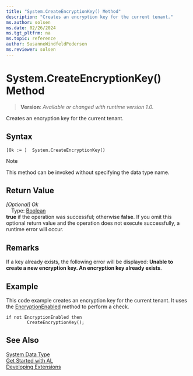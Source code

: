 ```yaml
---
title: "System.CreateEncryptionKey() Method"
description: "Creates an encryption key for the current tenant."
ms.author: solsen
ms.date: 02/26/2024
ms.tgt_pltfrm: na
ms.topic: reference
author: SusanneWindfeldPedersen
ms.reviewer: solsen
---
```

[//]: # (START>DO_NOT_EDIT)
[//]: # (IMPORTANT:Do not edit any of the content between here and the END>DO_NOT_EDIT.)
[//]: # (Any modifications should be made in the .xml files in the ModernDev repo.)
# System.CreateEncryptionKey() Method
> **Version**: _Available or changed with runtime version 1.0._

Creates an encryption key for the current tenant.


## Syntax
```AL
[Ok := ]  System.CreateEncryptionKey()
```
> [!NOTE]
> This method can be invoked without specifying the data type name.

## Return Value
*[Optional] Ok*  
&emsp;Type: [Boolean](../boolean/boolean-data-type.md)  
**true** if the operation was successful; otherwise **false**.   If you omit this optional return value and the operation does not execute successfully, a runtime error will occur.  


[//]: # (IMPORTANT: END>DO_NOT_EDIT)

## Remarks

If a key already exists, the following error will be displayed: **Unable to create a new encryption key. An encryption key already exists**.  

## Example  

This code example creates an encryption key for the current tenant. It uses the [EncryptionEnabled](../../methods-auto/system/system-encryptionenabled-method.md) method to perform a check.  

```al
if not EncryptionEnabled then  
        CreateEncryptionKey();  
```

## See Also

[System Data Type](system-data-type.md)  
[Get Started with AL](../../devenv-get-started.md)  
[Developing Extensions](../../devenv-dev-overview.md)